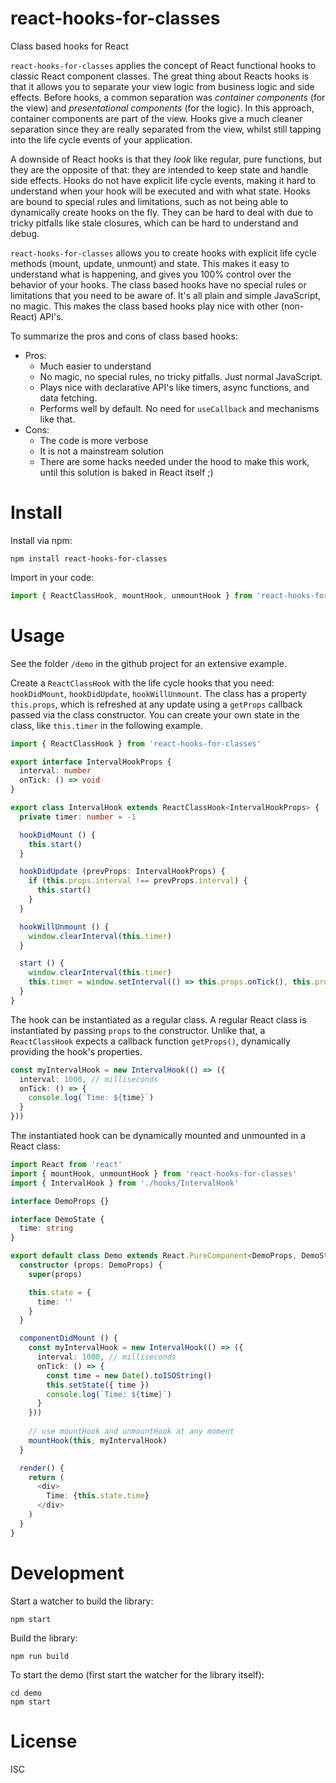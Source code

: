 # react-hooks-for-classes

Class based hooks for React

`react-hooks-for-classes` applies the concept of React functional hooks to classic React component classes. The great thing about Reacts hooks is that it allows you to separate your view logic from business logic and side effects. Before hooks, a common separation was _container components_ (for the view) and _presentational components_ (for the logic). In this approach, container components are part of the view. Hooks give a much cleaner separation since they are really separated from the view, whilst still tapping into the life cycle events of your application.

A downside of React hooks is that they _look_ like regular, pure functions, but they are the opposite of that: they are intended to keep state and handle side effects. Hooks do not have explicit life cycle events, making it hard to understand when your hook will be executed and with what state. Hooks are bound to special rules and limitations, such as not being able to dynamically create hooks on the fly. They can be hard to deal with due to tricky pitfalls like stale closures, which can be hard to understand and debug.

`react-hooks-for-classes` allows you to create hooks with explicit life cycle methods (mount, update, unmount) and state. This makes it easy to understand what is happening, and gives you 100% control over the behavior of your hooks. The class based hooks have no special rules or limitations that you need to be aware of. It's all plain and simple JavaScript, no magic. This makes the class based hooks play nice with other (non-React) API's.

To summarize the pros and cons of class based hooks:

- Pros:
  - Much easier to understand
  - No magic, no special rules, no tricky pitfalls. Just normal JavaScript.
  - Plays nice with declarative API's like timers, async functions, and data fetching.
  - Performs well by default. No need for `useCallback` and mechanisms like that.
- Cons:
  - The code is more verbose
  - It is not a mainstream solution
  - There are some hacks needed under the hood to make this work, until this solution is baked in React itself ;)


# Install

Install via npm:

```
npm install react-hooks-for-classes
```

Import in your code:

```ts
import { ReactClassHook, mountHook, unmountHook } from 'react-hooks-for-classes'
```

# Usage

See the folder `/demo` in the github project for an extensive example.

Create a `ReactClassHook` with the life cycle hooks that you need: `hookDidMount`, `hookDidUpdate`, `hookWillUnmount`. The class has a property `this.props`, which is refreshed at any update using a `getProps` callback passed via the class constructor. You can create your own state in the class, like `this.timer` in the following example.

```ts
import { ReactClassHook } from 'react-hooks-for-classes' 

export interface IntervalHookProps {
  interval: number
  onTick: () => void
}

export class IntervalHook extends ReactClassHook<IntervalHookProps> {
  private timer: number = -1

  hookDidMount () {
    this.start()
  }

  hookDidUpdate (prevProps: IntervalHookProps) {
    if (this.props.interval !== prevProps.interval) {
      this.start()
    }
  }

  hookWillUnmount () {
    window.clearInterval(this.timer)
  }

  start () {
    window.clearInterval(this.timer)
    this.timer = window.setInterval(() => this.props.onTick(), this.props.interval)
  }
}
```

The hook can be instantiated as a regular class. A regular React class is instantiated by passing `props` to the constructor. Unlike that, a `ReactClassHook` expects a callback function `getProps()`, dynamically providing the hook's properties.

```ts
const myIntervalHook = new IntervalHook(() => ({
  interval: 1000, // milliseconds
  onTick: () => {
    console.log(`Time: ${time}`)
  }
}))
```

The instantiated hook can be dynamically mounted and unmounted in a React class:

```ts
import React from 'react'
import { mountHook, unmountHook } from 'react-hooks-for-classes'
import { IntervalHook } from './hooks/IntervalHook'

interface DemoProps {}

interface DemoState {
  time: string
}

export default class Demo extends React.PureComponent<DemoProps, DemoState> {
  constructor (props: DemoProps) {
    super(props)

    this.state = {
      time: ''
    }
  }

  componentDidMount () {
    const myIntervalHook = new IntervalHook(() => ({
      interval: 1000, // milliseconds
      onTick: () => {
        const time = new Date().toISOString()
        this.setState({ time })
        console.log(`Time: ${time}`)
      }
    }))
    
    // use mountHook and unmountHook at any moment
    mountHook(this, myIntervalHook)
  }

  render() {
    return (
      <div>
        Time: {this.state.time}
      </div>
    )
  }
}
```


# Development

Start a watcher to build the library:

```
npm start
```

Build the library:

```
npm run build
```

To start the demo (first start the watcher for the library itself):

```
cd demo
npm start
```


# License

ISC

